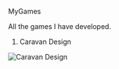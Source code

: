 MyGames

All the games I have developed.

1) Caravan Design

![Caravan Design](https://user-images.githubusercontent.com/44032886/105426579-81d68b80-5c5c-11eb-9351-ab4c1ba23a50.png)
